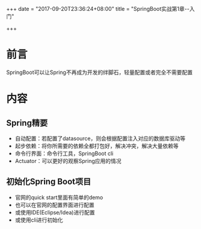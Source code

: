+++
date = "2017-09-20T23:36:24+08:00"
title = "SpringBoot实战第1章--入门"

+++

前言
====

SpringBoot可以让Spring不再成为开发的绊脚石，轻量配置或者完全不需要配置

内容
====

Spring精要
----------

-   自动配置：若配置了datasource，则会根据配置注入对应的数据库驱动等
-   起步依赖：将你所需要的依赖全都打包好，解决冲突，解决大量依赖等
-   命令行界面：命令行工具，SpringBoot cli
-   Actuator：可以更好的观察Spring应用的情况

初始化Spring Boot项目
---------------------

-   官网的quick start里面有简单的demo
-   也可以在官网的配置界面进行配置
-   或使用IDE(Eclipse/Idea)进行配置
-   或使用cli进行初始化

